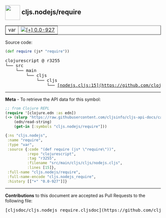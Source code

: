 ## <img width="48px" valign="middle" src="http://i.imgur.com/Hi20huC.png"> cljs.nodejs/require

 <table border="1">
<tr>

<td>var</td>
<td><a href="https://github.com/cljsinfo/cljs-api-docs/tree/0.0-927"><img valign="middle" alt="[+] 0.0-927" src="https://img.shields.io/badge/+-0.0--927-lightgrey.svg"></a> </td>
</tr>
</table>






Source code:

```clj
(def require (js* "require"))
```

 <pre>
clojurescript @ r3255
└── src
    └── main
        └── cljs
            └── cljs
                └── <ins>[nodejs.cljs:15](https://github.com/clojure/clojurescript/blob/r3255/src/main/cljs/cljs/nodejs.cljs#L15)</ins>
</pre>


---

__Meta__ - To retrieve the API data for this symbol:

```clj
;; from Clojure REPL
(require '[clojure.edn :as edn])
(-> (slurp "https://raw.githubusercontent.com/cljsinfo/cljs-api-docs/catalog/cljs-api.edn")
    (edn/read-string)
    (get-in [:symbols "cljs.nodejs/require"]))
```

```clj
{:ns "cljs.nodejs",
 :name "require",
 :type "var",
 :source {:code "(def require (js* \"require\"))",
          :repo "clojurescript",
          :tag "r3255",
          :filename "src/main/cljs/cljs/nodejs.cljs",
          :lines [15]},
 :full-name "cljs.nodejs/require",
 :full-name-encode "cljs.nodejs_require",
 :history [["+" "0.0-927"]]}

```

---

__Contributions__ to this document are accepted as Pull Requests to the following file:

 <pre>
[cljsdoc/cljs.nodejs_require.cljsdoc](https://github.com/cljsinfo/cljs-api-docs/blob/master/cljsdoc/cljs.nodejs_require.cljsdoc)
</pre>


